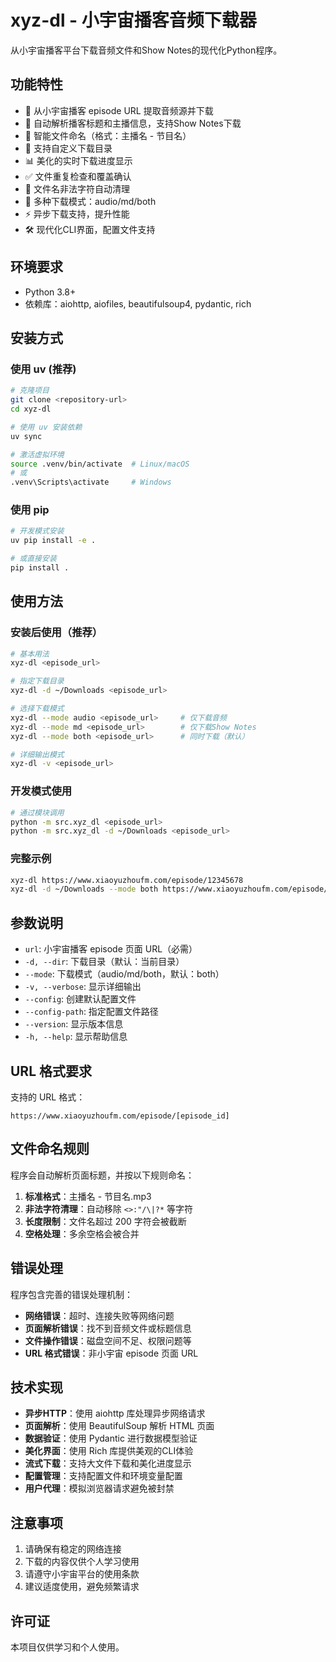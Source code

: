 # xyz-dl - 小宇宙播客音频下载器

从小宇宙播客平台下载音频文件和Show Notes的现代化Python程序。

## 功能特性

- 🎵 从小宇宙播客 episode URL 提取音频源并下载
- 📝 自动解析播客标题和主播信息，支持Show Notes下载
- 🔧 智能文件命名（格式：主播名 - 节目名）
- 📁 支持自定义下载目录
- 📊 美化的实时下载进度显示
- ✅ 文件重复检查和覆盖确认
- 🚫 文件名非法字符自动清理
- 🎯 多种下载模式：audio/md/both
- ⚡ 异步下载支持，提升性能
- 🛠️ 现代化CLI界面，配置文件支持

## 环境要求

- Python 3.8+
- 依赖库：aiohttp, aiofiles, beautifulsoup4, pydantic, rich

## 安装方式

### 使用 uv (推荐)

```bash
# 克隆项目
git clone <repository-url>
cd xyz-dl

# 使用 uv 安装依赖
uv sync

# 激活虚拟环境
source .venv/bin/activate  # Linux/macOS
# 或
.venv\Scripts\activate     # Windows
```

### 使用 pip

```bash
# 开发模式安装
uv pip install -e .

# 或直接安装
pip install .
```

## 使用方法

### 安装后使用（推荐）

```bash
# 基本用法
xyz-dl <episode_url>

# 指定下载目录
xyz-dl -d ~/Downloads <episode_url>

# 选择下载模式
xyz-dl --mode audio <episode_url>     # 仅下载音频
xyz-dl --mode md <episode_url>        # 仅下载Show Notes
xyz-dl --mode both <episode_url>      # 同时下载（默认）

# 详细输出模式
xyz-dl -v <episode_url>
```

### 开发模式使用

```bash
# 通过模块调用
python -m src.xyz_dl <episode_url>
python -m src.xyz_dl -d ~/Downloads <episode_url>
```

### 完整示例

```bash
xyz-dl https://www.xiaoyuzhoufm.com/episode/12345678
xyz-dl -d ~/Downloads --mode both https://www.xiaoyuzhoufm.com/episode/12345678
```

## 参数说明

- `url`: 小宇宙播客 episode 页面 URL（必需）
- `-d, --dir`: 下载目录（默认：当前目录）
- `--mode`: 下载模式（audio/md/both，默认：both）
- `-v, --verbose`: 显示详细输出
- `--config`: 创建默认配置文件
- `--config-path`: 指定配置文件路径
- `--version`: 显示版本信息
- `-h, --help`: 显示帮助信息

## URL 格式要求

支持的 URL 格式：
```
https://www.xiaoyuzhoufm.com/episode/[episode_id]
```

## 文件命名规则

程序会自动解析页面标题，并按以下规则命名：

1. **标准格式**：主播名 - 节目名.mp3
2. **非法字符清理**：自动移除 `<>:"/\|?*` 等字符
3. **长度限制**：文件名超过 200 字符会被截断
4. **空格处理**：多余空格会被合并

## 错误处理

程序包含完善的错误处理机制：

- **网络错误**：超时、连接失败等网络问题
- **页面解析错误**：找不到音频文件或标题信息
- **文件操作错误**：磁盘空间不足、权限问题等
- **URL 格式错误**：非小宇宙 episode 页面 URL

## 技术实现

- **异步HTTP**：使用 aiohttp 库处理异步网络请求
- **页面解析**：使用 BeautifulSoup 解析 HTML 页面
- **数据验证**：使用 Pydantic 进行数据模型验证
- **美化界面**：使用 Rich 库提供美观的CLI体验
- **流式下载**：支持大文件下载和美化进度显示
- **配置管理**：支持配置文件和环境变量配置
- **用户代理**：模拟浏览器请求避免被封禁

## 注意事项

1. 请确保有稳定的网络连接
2. 下载的内容仅供个人学习使用
3. 请遵守小宇宙平台的使用条款
4. 建议适度使用，避免频繁请求

## 许可证

本项目仅供学习和个人使用。